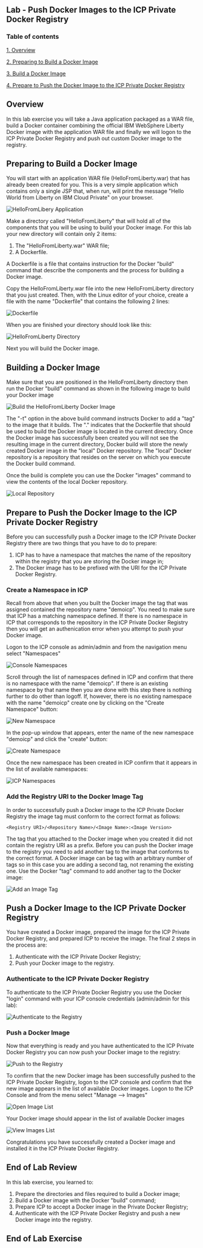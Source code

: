 Lab - Push Docker Images to the ICP Private Docker Registry
---

### Table of contents
[1. Overview](#login)

[2. Preparing to Build a Docker Image](#prepthebuild)

[3. Build a Docker Image](#buildanimage)

[4. Prepare to Push the Docker Image to the ICP Private Docker Registry](#prepthepush)

## Overview <a name="Overview"></a>
In this lab exercise you will take a Java application packaged as a WAR file, build a Docker container combining the official IBM WebSphere Liberty Docker image with the application WAR file and finally we will logon to the ICP Private Docker Registry and push out custom Docker image to the registry.

## Preparing to Build a Docker Image <a name="prepthebuild"></a>
You will start with an application WAR file (HelloFromLiberty.war) that has already been created for you.  This is a very simple application which contains only a single JSP that, when run, will print the message "Hello World from Liberty on IBM Cloud Private" on your browser.

![HelloFromLibery Application](images/privateregistry/Private-Registry-01.png)

Make a directory called "HelloFromLiberty" that will hold all of the components that you will be using to build your Docker image.  For this lab your new directory will contain only 2 items:

1. The "HelloFromLiberty.war" WAR file;
2. A Dockerfile.

A Dockerfile is a file that contains instruction for the Docker "build" command that describe the components and the process for building a Docker image.

Copy the HelloFromLiberty.war file into the new HelloFromLiberty directory that you just created.  Then, with the Linux editor of your choice, create a file with the name "Dockerfile" that contains the following 2 lines:

![Dockerfile](images/privateregistry/Private-Registry-03.png)

When you are finished your directory should look like this:

![HelloFromLiberty Directory](images/privateregistry/Private-Registry-02.png)

Next you will build the Docker image.

## Building a Docker Image <a name="buildanimage"></a>

Make sure that you are positioned in the HelloFromLiberty directory then run the Docker "build" command as shown in the following image to build your Docker image

![Build the HelloFromLiberty Docker Image](images/privateregistry/Private-Registry-04.png)

The "-t" option in the above build command instructs Docker to add a "tag" to the image that it builds.  The "." indicates that the Dockerfile that should be used to build the Docker image is located in the current directory.  Once the Docker image has successfully been created you will not see the resulting image in the current directory, Docker build will store the newly created Docker image in the "local" Docker repository.  The "local" Docker repository is a repository that resides on the server on which you execute the Docker build command.

Once the build is complete you can use the Docker "images" command to view the contents of the local Docker repository.

![Local Repository](images/privateregistry/Private-Registry-05.png)

## Prepare to Push the Docker Image to the ICP Private Docker Registry <a name="prepthepush"></a>

Before you can successfully push a Docker image to the ICP Private Docker Registry there are two things that you have to do to prepare:

1. ICP has to have a namespace that matches the name of the repository within the registry that you are storing the Docker image in;
2. The Docker image has to be prefixed with the URI for the ICP Private Docker Registry.

### Create a Namespace in ICP

Recall from above that when you built the Docker image the tag that was assigned contained the repository name "demoicp".  You need to make sure that ICP has a matching namespace defined.  If there is no namespace in ICP that corresponds to the repository in the ICP Private Docker Registry then you will get an authenication error when you attempt to push your Docker image.

Logon to the ICP console as admin/admin and from the navigation menu select "Namespaces"

![Console Namespaces](images/privateregistry/Private-Registry-08.png)

Scroll through the list of namespaces defined in ICP and confirm that there is no namespace with the name "demoicp".  If there is an existing namespace by that name then you are done with this step there is nothing further to do other than logoff.  If, however, there is no existing namespace with the name "demoicp" create one by clicking on the "Create Namespace" button:

![New Namespace](images/privateregistry/Private-Registry-09.png)

In the pop-up window that appears, enter the name of the new namespace "demoicp" and click the "create" button:

![Create Namespace](images/privateregistry/Private-Registry-10.png)

Once the new namespace has been created in ICP confirm that it appears in the list of available namespaces:

![ICP Namespaces](images/privateregistry/Private-Registry-11.png)

### Add the Registry URI to the Docker Image Tag

In order to successfully push a Docker image to the ICP Private Docker Registry the image tag must conform to the correct format as follows:

	<Registry URI>/<Repository Name>/<Image Name>:<Image Version>
	
The tag that you attached to the Docker image when you created it did not contain the registry URI as a prefix.  Before you can push the Docker image to the registry you need to add another tag to the image that conforms to the correct format.  A Docker image can be tag with an arbitrary number of tags so in this case you are adding a second tag, not renaming the existing one.  Use the Docker "tag" command to add another tag to the Docker image:

![Add an Image Tag](images/privateregistry/Private-Registry-07.png)

## Push a Docker Image to the ICP Private Docker Registry

You have created a Docker image, prepared the image for the ICP Private Docker Registry, and prepared ICP to receive the image.  The final 2 steps in the process are:

1. Authenticate with the ICP Private Docker Registry;
2. Push your Docker image to the registry.

### Authenticate to the ICP Private Docker Registry

To authenticate to the ICP Private Docker Registry you use the Docker "login" command with your ICP console credentials (admin/admin for this lab):

![Authenticate to the Registry](images/privateregistry/Private-Registry-06.png)

### Push a Docker Image

Now that everything is ready and you have authenticated to the ICP Private Docker Registry you can now push your Docker image to the registry:

![Push to the Registry](images/privateregistry/Private-Registry-12.png)

To confirm that the new Docker image has been successfully pushed to the ICP Private Docker Registry, logon to the ICP console and confirm that the new image appears in the list of available Docker images.  Logon to the ICP Console and from the menu select "Manage --> Images"

![Open Image List](images/privateregistry/Private-Registry-13.png)

Your Docker image should appear in the list of available Docker images

![View Images List](images/privateregistry/Private-Registry-14.png)

Congratulations you have successfully created a Docker image and installed it in the ICP Private Docker Registry.

## End of Lab Review
  In this lab exercise, you learned to:
  1. Prepare the directories and files required to build a Docker image;
  2. Build a Docker image with the Docker "build" command;
  2. Prepare ICP to accept a Docker image in the Private Docker Registry;
  3. Authenticate with the ICP Private Docker Registry and push a new Docker image into the registry.

## End of Lab Exercise
